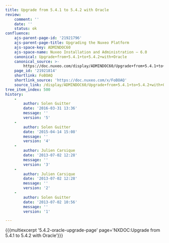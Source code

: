 ```yaml
---
title: Upgrade from 5.4.1 to 5.4.2 with Oracle
review:
    comment: ''
    date: ''
    status: ok
confluence:
    ajs-parent-page-id: '21921796'
    ajs-parent-page-title: Upgrading the Nuxeo Platform
    ajs-space-key: ADMINDOC60
    ajs-space-name: Nuxeo Installation and Administration — 6.0
    canonical: Upgrade+from+5.4.1+to+5.4.2+with+Oracle
    canonical_source: >-
        https://doc.nuxeo.com/display/ADMINDOC60/Upgrade+from+5.4.1+to+5.4.2+with+Oracle
    page_id: '21921814'
    shortlink: FoBOAQ
    shortlink_source: 'https://doc.nuxeo.com/x/FoBOAQ'
    source_link: /display/ADMINDOC60/Upgrade+from+5.4.1+to+5.4.2+with+Oracle
tree_item_index: 500
history:
    -
        author: Solen Guitter
        date: '2016-03-31 13:36'
        message: ''
        version: '5'
    -
        author: Solen Guitter
        date: '2015-04-14 15:08'
        message: ''
        version: '4'
    -
        author: Julien Carsique
        date: '2013-07-02 12:28'
        message: ''
        version: '3'
    -
        author: Julien Carsique
        date: '2013-07-02 12:28'
        message: ''
        version: '2'
    -
        author: Solen Guitter
        date: '2013-07-02 10:56'
        message: ''
        version: '1'

---
```

{{{multiexcerpt '5.4.2-oracle-upgrade-page' page='NXDOC:Upgrade from 5.4.1 to 5.4.2 with Oracle'}}}

&nbsp;
